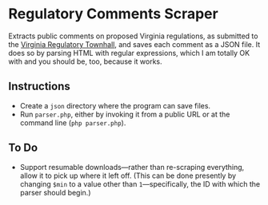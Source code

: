# Regulatory Comments Scraper

Extracts public comments on proposed Virginia regulations, as submitted to the [Virginia Regulatory Townhall](http://townhall.virginia.gov/), and saves each comment as a JSON file. It does so by parsing HTML with regular expressions, which I am totally OK with and you should be, too, because it works.

## Instructions

* Create a `json` directory where the program can save files.
* Run `parser.php`, either by invoking it from a public URL or at the command line (`php parser.php`).

## To Do

* Support resumable downloads—rather than re-scraping everything, allow it to pick up where it left off. (This can be done presently by changing `$min` to a value other than `1`—specifically, the ID with which the parser should begin.) 
